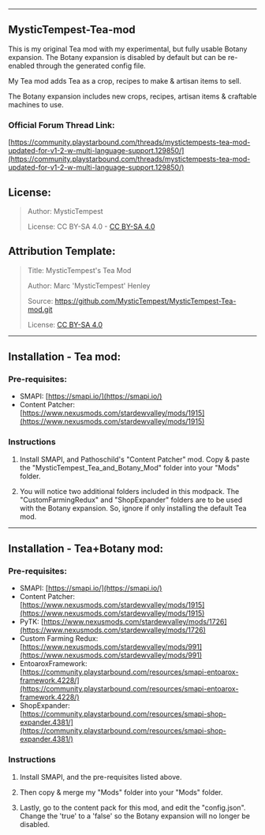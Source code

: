 ----
MysticTempest-Tea-mod
----

This is my original Tea mod with my experimental, but fully usable Botany expansion.
The Botany expansion is disabled by default but can be re-enabled through the generated config file.

My Tea mod adds Tea as a crop, recipes to make & artisan items to sell.

The Botany expansion includes new crops, recipes, artisan items & craftable machines to use.

### Official Forum Thread Link:
[https://community.playstarbound.com/threads/mystictempests-tea-mod-updated-for-v1-2-w-multi-language-support.129850/](https://community.playstarbound.com/threads/mystictempests-tea-mod-updated-for-v1-2-w-multi-language-support.129850/)



## License:
>Author: MysticTempest
>
>License: CC BY-SA 4.0 - [CC BY-SA 4.0](https://creativecommons.org/licenses/by-sa/4.0/)



## Attribution Template:
>Title: MysticTempest's Tea Mod
>
>Author: Marc 'MysticTempest' Henley
>
>Source: https://github.com/MysticTempest/MysticTempest-Tea-mod.git
>
>License: [CC BY-SA 4.0](https://creativecommons.org/licenses/by-sa/4.0/)


---
## Installation - Tea mod:
### Pre-requisites:
* SMAPI: [https://smapi.io/](https://smapi.io/)
* Content Patcher: [https://www.nexusmods.com/stardewvalley/mods/1915](https://www.nexusmods.com/stardewvalley/mods/1915)

### Instructions
1. Install SMAPI, and Pathoschild's "Content Patcher" mod. Copy & paste the "MysticTempest\_Tea\_and\_Botany_Mod" folder into your "Mods" folder.

2. You will notice two additional folders included in this modpack. The "CustomFarmingRedux" and "ShopExpander" folders are to be used with the Botany expansion.
So, ignore if only installing the default Tea mod.


----
## Installation - Tea+Botany mod:
### Pre-requisites:
* SMAPI: [https://smapi.io/](https://smapi.io/)
* Content Patcher: [https://www.nexusmods.com/stardewvalley/mods/1915](https://www.nexusmods.com/stardewvalley/mods/1915)
* PyTK: [https://www.nexusmods.com/stardewvalley/mods/1726](https://www.nexusmods.com/stardewvalley/mods/1726)
* Custom Farming Redux: [https://www.nexusmods.com/stardewvalley/mods/991](https://www.nexusmods.com/stardewvalley/mods/991)
* EntoaroxFramework: [https://community.playstarbound.com/resources/smapi-entoarox-framework.4228/](https://community.playstarbound.com/resources/smapi-entoarox-framework.4228/)
* ShopExpander: [https://community.playstarbound.com/resources/smapi-shop-expander.4381/](https://community.playstarbound.com/resources/smapi-shop-expander.4381/)

### Instructions
1. Install SMAPI, and the pre-requisites listed above.

2. Then copy & merge my "Mods" folder into your "Mods" folder.
3. Lastly, go to the content pack for this mod, and edit the "config.json".
Change the 'true' to a 'false' so the Botany expansion will no longer be disabled.

